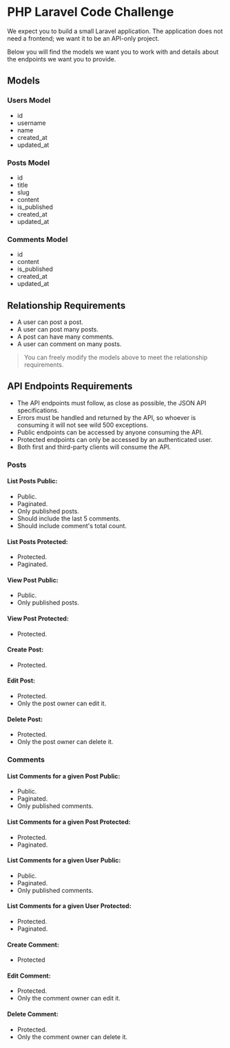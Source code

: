 PHP Laravel Code Challenge
==========================
We expect you to build a small Laravel application.
The application does not need a frontend; we want it to be an API-only project.

Below you will find the models we want you to work with and details about the endpoints we
want you to provide.

## Models
### Users Model
- id
- username
- name
- created_at
- updated_at
### Posts Model
- id
- title
- slug
- content
- is_published
- created_at
- updated_at
### Comments Model
- id
- content
- is_published
- created_at
- updated_at

## Relationship Requirements
- A user can post a post.
- A user can post many posts.
- A post can have many comments.
- A user can comment on many posts.
> You can freely modify the models above to meet the relationship requirements.

## API Endpoints Requirements
- The API endpoints must follow, as close as possible, the JSON API specifications.
- Errors must be handled and returned by the API, so whoever is consuming it will not see wild 500 exceptions.
- Public endpoints can be accessed by anyone consuming the API.
- Protected endpoints can only be accessed by an authenticated user.
- Both first and third-party clients will consume the API.

### Posts
#### List Posts Public:
- Public.
- Paginated.
- Only published posts.
- Should include the last 5 comments.
- Should include comment's total count.
#### List Posts Protected:
- Protected.
- Paginated.
#### View Post Public:
- Public.
- Only published posts.
#### View Post Protected:
- Protected.
#### Create Post:
- Protected.
#### Edit Post:
- Protected.
- Only the post owner can edit it.
#### Delete Post:
- Protected.
- Only the post owner can delete it.

### Comments
#### List Comments for a given Post Public:
- Public.
- Paginated.
- Only published comments.
#### List Comments for a given Post Protected:
- Protected.
- Paginated.
#### List Comments for a given User Public:
- Public.
- Paginated.
- Only published comments.
#### List Comments for a given User Protected:
- Protected.
- Paginated.
#### Create Comment:
- Protected
#### Edit Comment:
- Protected.
- Only the comment owner can edit it.
#### Delete Comment:
- Protected.
- Only the comment owner can delete it.
